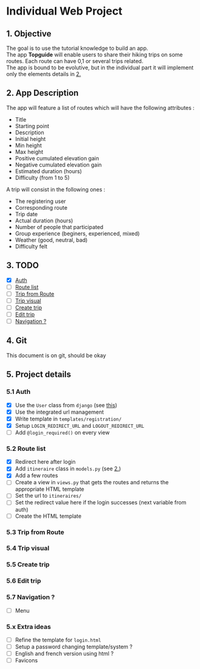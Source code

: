 # Individual Web Project

## 1. Objective
The goal is to use the tutorial knowledge to build an app. <br>
The app **Topguide** will enable users to share their hiking trips on some routes. Each route can have 0,1 or several trips related. <br>
The app is bound to be evolutive, but in the individual part it will implement only the elements details in [2.](##2.-App-Description)
## 2. App Description
The app will feature a list of routes which will have the following attributes :
- Title
- Starting point
- Description
- Initial height
- Min height
- Max height
- Positive cumulated elevation gain
- Negative cumulated elevation gain
- Estimated duration (hours)
- Difficulty (from 1 to 5)

A trip will consist in the following ones :
- The registering user
- Corresponding route
- Trip date
- Actual duration (hours)
- Number of people that participated
- Group experience (beginers, experienced, mixed)
- Weather (good, neutral, bad)
- Difficulty felt

## 3. TODO
- [x] [Auth](###5.1-Auth)
- [ ] [Route list](###5.2-Route-list)
- [ ] [Trip from Route](###5.3-Trip-from-Route)
- [ ] [Trip visual](###5.4-Trip-visual)
- [ ] [Create trip](###5.5-Create-trip)
- [ ] [Edit trip](###5.6-Edit-trip)
- [ ] [Navigation ?](###5.7-Navigation-?)

## 4. Git
This document is on git, should be okay

## 5. Project details
### 5.1 Auth
- [x] Use the `User` class from `django` (see [this](https://docs.djangoproject.com/fr/4.0/topics/auth/default/))
- [x] Use the integrated url management
- [x] Write template in `templates/registration/`
- [x] Setup `LOGIN_REDIRECT_URL` and `LOGOUT_REDIRECT_URL`
- [ ] Add `@login_required()` on every view
### 5.2 Route list
- [x] Redirect here after login
- [x] Add `itineraire` class in `models.py` (see [2.](##2.-App-Description)) 
- [x] Add a few routes
- [ ] Create a view in `views.py` that gets the routes and returns the appropriate HTML template
- [ ] Set the url to `itineraires/`
- [ ] Set the redirect value here if the login successes (next variable from auth)
- [ ] Create the HTML template

### 5.3 Trip from Route
### 5.4 Trip visual
### 5.5 Create trip
### 5.6 Edit trip
### 5.7 Navigation ?
- [ ] Menu

### 5.x Extra ideas 
- [ ] Refine the template for `login.html`
- [ ] Setup a password changing template/system ?
- [ ] English and french version using html ?
- [ ] Favicons